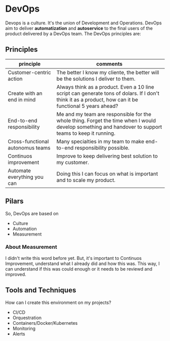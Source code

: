 # DevOps

Devops is a culture. It's the union of Development and Operations. DevOps aim to deliver **automatization** and **autoservice** to the final users of the product delivered by a DevOps team. The DevOps principles are:

## Principles

| principle | comments | 
| --- | --- | 
| Customer-centric action | The better I know my cliente, the better will be the solutions I deliver to them. |
| Create with an end in mind | Always think as a product. Even a 10 line script can generate tons of dolars. If I don't think it as a product, how can it be functional 5 years ahead? |
| End-to-end responsibility | Me and my team are responsible for the whole thing. Forget the time when I would develop something and handover to support teams to keep it running. |
| Cross-functional autonomus teams | Many specialties in my team to make end-to-end responsibility possible. |
| Continuos improvement | Improve to keep delivering best solution to my customer. |
| Automate everything you can | Doing this I can focus on what is important and to scale my product. |

## Pilars

So, DevOps are based on 
- Culture
- Automation
- Measurement

### About Measurement
I didn't write this word before yet. But, it's important to Continuos Improvement, understand what I already did and how this was. This way, I can understand if this was could enough or it needs to be reviewd and improved.


## Tools and Techniques
How can I create this environment on my projects?

- CI/CD
- Orquestration
- Containers/Docker/Kubernetes
- Monitoring
- Alerts

